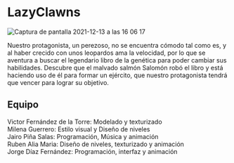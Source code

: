 # LazyClawns
![Captura de pantalla 2021-12-13 a las 16 06 17](https://user-images.githubusercontent.com/3275196/145836745-3b29e288-2803-4bab-95b5-ab93abaebaea.png)

Nuestro protagonista, un perezoso, no se encuentra cómodo tal como es, y al haber crecido con unos leopardos ama la velocidad, por lo que se aventura a buscar el legendario libro de la genética para poder cambiar sus habilidades. Descubre que el malvado salmón Salomón robó el libro y está haciendo uso de él para formar un ejército, que nuestro protagonista tendrá que vencer para lograr su objetivo.

## Equipo
Victor Fernández de la Torre: Modelado y texturizado <br>
Milena Guerrero: Estilo visual y Diseño de niveles <br>
Jairo Piña Salas: Programación, Música y animación <br>
Ruben Alia Maria: Diseño de niveles, texturizado y animación <br>
Jorge Díaz Fernández: Programación, interfaz y animación <br>
